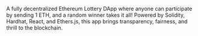 A fully decentralized Ethereum Lottery DApp where anyone can participate by sending 1 ETH, and a random winner takes it all! Powered by Solidity, Hardhat, React, and Ethers.js, this app brings transparency, fairness, and thrill to the blockchain.
